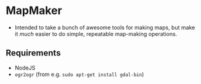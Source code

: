 # MapMaker

* Intended to take a bunch of awesome tools for making maps, but make it _much_ easier to do simple, repeatable map-making operations.

## Requirements

* NodeJS
* `ogr2ogr` (from e.g. `sudo apt-get install gdal-bin`)
